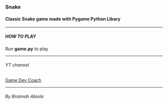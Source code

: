 ### Snake
#### Classic Snake game made with Pygame Python Libary
___
##### HOW TO PLAY
Run **game.py** to play
___
###### YT channel
[Game Dev Coach]("https://www.youtube/c/GameDevCoach")
___

###### By Braimah Abiola